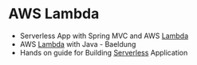 # AWS Lambda

* Serverless App with Spring MVC and AWS [Lambda](https://medium.com/@joeyvmason/developing-serverless-applications-with-spring-mvc-and-aws-lambda-151f0e7a2602)
* AWS [Lambda]((http://www.baeldung.com/java-aws-lambda)) with Java - Baeldung
* Hands on guide for Building [Serverless](https://github.com/shekhargulati/hands-on-serverless-guide) Application
